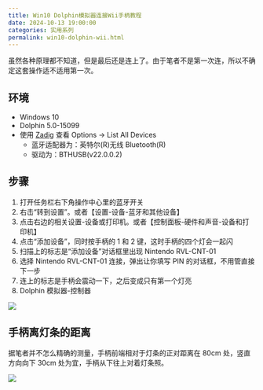 ```yaml
---
title: Win10 Dolphin模拟器连接Wii手柄教程
date: 2024-10-13 19:00:00
categories: 实用系列
permalink: win10-dolphin-wii.html
---
```


虽然各种原理都不知道，但是最后还是连上了。由于笔者不是第一次连，所以不确定这套操作适不适用第一次。

<!--more-->

## 环境

- Windows 10
- Dolphin 5.0-15099
- 使用 [Zadig](https://zadig.akeo.ie/) 查看 Options -> List All Devices
  - 蓝牙适配器为：英特尔(R)无线 Bluetooth(R)
  - 驱动为：BTHUSB(v22.0.0.2)

## 步骤

1. 打开任务栏右下角操作中心里的蓝牙开关
2. 右击“转到设置”。或者【设置-设备-蓝牙和其他设备】
3. 点击右边的相关设置-设备或打印机。或者【控制面板-硬件和声音-设备和打印机】
4. 点击“添加设备”，同时按手柄的 1 和 2 键，这时手柄的四个灯会一起闪
5. 扫描上的标志是“添加设备”对话框里出现 Nintendo RVL-CNT-01
6. 选择 Nintendo RVL-CNT-01 连接，弹出让你填写 PIN 的对话框，不用管直接下一步
7. 连上的标志是手柄会震动一下，之后变成只有第一个灯亮
8. Dolphin 模拟器-控制器

<img src="/blog/images/dolphin.png">

## 手柄离灯条的距离

据笔者并不怎么精确的测量，手柄前端相对于灯条的正对距离在 80cm 处，竖直方向向下 30cm 处为宜，手柄从下往上对着灯条照。

<img src="/blog/images/wii-remote.webp">